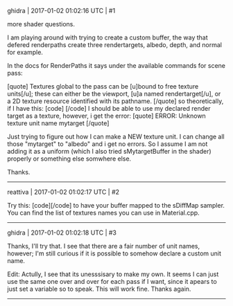 ghidra | 2017-01-02 01:02:16 UTC | #1

more shader questions.

I am playing around with trying to create a custom buffer, the way that defered renderpaths create three rendertargets, albedo, depth, and normal for example.

In the docs for RenderPaths it says under the available commands for scene pass:

[quote]
Textures global to the pass can be [u]bound to free texture units[/u]; these can either be the viewport, [u]a named rendertarget[/u], or a 2D texture resource identified with its pathname.
[/quote]
so theoretically, if I have this:
[code]
<rendertarget name="mytarget" sizedivisor="1 1" format="rgba"/>
<command type="quad" vs="myshader" ps="myshader" output="mytarget">
      <texture unit="environment" name="viewport" />
</command>
<command type="scenepass" pass="mypass">
      <texture unit="mytarget" name="mytarget" />
</command>
[/code]
I should be able to use my declared render target as a texture, however, i get the error:
[quote]
ERROR: Unknown texture unit name mytarget
[/quote]

Just trying to figure out how I can make a NEW texture unit. I can change all those "mytarget" to "albedo" and i get no errors. So I assume I am not adding it as a uniform (which I also tried sMytargetBuffer in the shader) properly or something else somwhere else.

Thanks.

-------------------------

reattiva | 2017-01-02 01:02:17 UTC | #2

Try this:
[code]<texture unit="diffuse" name="mytarget" />[/code]
to have your buffer mapped to the sDiffMap sampler.
You can find the list of textures names you can use in Material.cpp.

-------------------------

ghidra | 2017-01-02 01:02:18 UTC | #3

Thanks, I'll try that.
I see that there are a fair number of unit names, however; I'm still curious if it is possible to somehow declare a custom unit name.

Edit:
Actully, I see that its unesssisary to make my own. It seems I can just use the same one over and over for each pass if I want, since it apears to just set a variable so to speak. This will work fine. Thanks again.

-------------------------

